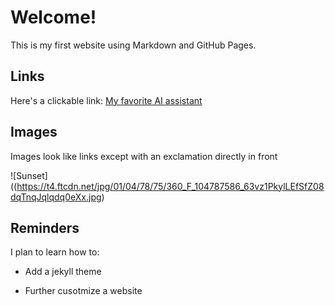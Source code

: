 # Welcome! 

This is my first website using Markdown and GitHub Pages.

## Links 

Here's a clickable link: [My favorite AI assistant](www.chatpgt.com)

## Images

Images look like links except with an exclamation directly in front

![Sunset]((https://t4.ftcdn.net/jpg/01/04/78/75/360_F_104787586_63vz1PkylLEfSfZ08dqTnqJqlqdq0eXx.jpg)

## Reminders

I plan to learn how to: 

- Add a jekyll theme

- Further cusotmize a website

